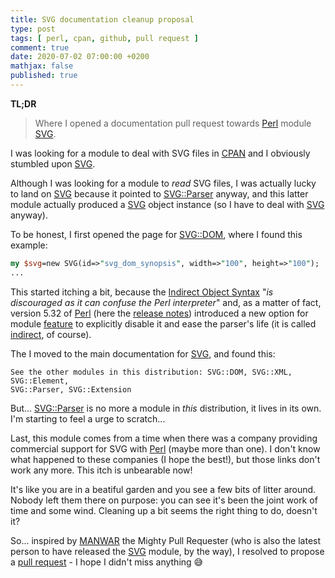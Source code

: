 ```yaml
---
title: SVG documentation cleanup proposal
type: post
tags: [ perl, cpan, github, pull request ]
comment: true
date: 2020-07-02 07:00:00 +0200
mathjax: false
published: true
---
```


**TL;DR**

> Where I opened a documentation pull request towards [Perl][] module
> [SVG][].

I was looking for a module to deal with SVG files in [CPAN][] and I
obviously stumbled upon [SVG][].

Although I was looking for a module to *read* SVG files, I was actually
lucky to land on [SVG][] because it pointed to [SVG::Parser][] anyway,
and this latter module actually produced a [SVG][] object instance (so I
have to deal with [SVG][] anyway).

To be honest, I first opened the page for [SVG::DOM][], where I found
this example:

```perl
my $svg=new SVG(id=>"svg_dom_synopsis", width=>"100", height=>"100");
...
```

This started itching a bit, because the [Indirect Object Syntax][] "*is
discouraged as it can confuse the Perl interpreter*" and, as a matter of
fact, version 5.32 of [Perl][] (here the [release
notes][perl5320-delta]) introduced a new option for module [feature][]
to explicitly disable it and ease the parser's life (it is called
[indirect][], of course).

The I moved to the main documentation for [SVG][], and found this:

```text
See the other modules in this distribution: SVG::DOM, SVG::XML, SVG::Element,
SVG::Parser, SVG::Extension
```

But... [SVG::Parser][] is no more a module in *this* distribution, it
lives in its own. I'm starting to feel a urge to scratch...

Last, this module comes from a time when there was a company providing
commercial support for SVG with [Perl][] (maybe more than one). I don't
know what happened to these companies (I hope the best!), but those
links don't work any more. This itch is unbearable now!

It's like you are in a beatiful garden and you see a few bits of litter
around. Nobody left them there on purpose: you can see it's been the
joint work of time and some wind. Cleaning up a bit seems the right
thing to do, doesn't it?

So... inspired by [MANWAR][] the Mighty Pull Requester (who is also the
latest person to have released the [SVG][] module, by the way), I
resolved to propose a [pull request][] - I hope I didn't miss anything
😅


[Perl]: https://www.perl.org/
[SVG]: https://metacpan.org/pod/SVG
[SVG::Parser]: https://metacpan.org/pod/SVG::Parser
[SVG::DOM]: https://metacpan.org/pod/SVG::DOM
[CPAN]: https://metacpan.org/
[GitHub]: https://www.github.com/
[Indirect Object Syntax]: https://perldoc.perl.org/perlobj.html#Indirect-Object-Syntax
[perl5320-delta]: https://perldoc.perl.org/5.32.0/perl5320delta.html
[feature]: https://metacpan.org/pod/feature
[indirect]: https://metacpan.org/pod/feature#The-'indirect'-feature
[MANWAR]: http://www.manwar.org/
[pull request]: https://github.com/manwar/SVG/pull/12
